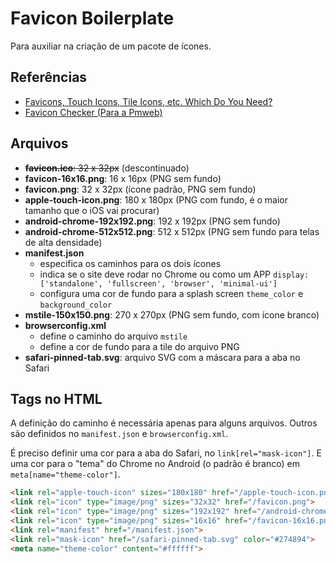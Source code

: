 # Favicon Boilerplate
Para auxiliar na criação de um pacote de ícones.

## Referências
* [Favicons, Touch Icons, Tile Icons, etc. Which Do You Need?](https://css-tricks.com/favicon-quiz/)
* [Favicon Checker (Para a Pmweb)](http://realfavicongenerator.net/favicon_checker?protocol=http&site=pmweb.com.br#.WVaJ1YjyvIU)

## Arquivos
* ~~**favicon.ico**: 32 x 32px~~ (descontinuado)
* **favicon-16x16.png**: 16 x 16px (PNG sem fundo)
* **favicon.png**: 32 x 32px (ícone padrão, PNG sem fundo)
* **apple-touch-icon.png**: 180 x 180px (PNG com fundo, é o maior tamanho que o iOS vai procurar)
* **android-chrome-192x192.png**: 192 x 192px (PNG sem fundo)
* **android-chrome-512x512.png**: 512 x 512px (PNG sem fundo para telas de alta densidade)
* **manifest.json**
    * especifica os caminhos para os dois ícones
    * indica se o site deve rodar no Chrome ou como um APP `display: ['standalone', 'fullscreen', 'browser', 'minimal-ui']`
    * configura uma cor de fundo para a splash screen `theme_color` e `background_color`
* **mstile-150x150.png**: 270 x 270px (PNG sem fundo, com ícone branco)
* **browserconfig.xml**
    * define o caminho do arquivo `mstile`
    * define a cor de fundo para a tile do arquivo PNG
* **safari-pinned-tab.svg**: arquivo SVG com a máscara para a aba no Safari


## Tags no HTML
A definição do caminho é necessária apenas para alguns arquivos. Outros são definidos no `manifest.json` e `browserconfig.xml`.

É preciso definir uma cor para a aba do Safari, no `link[rel="mask-icon"]`. E uma cor para o "tema" do Chrome no Android (o padrão é branco) em `meta[name="theme-color"]`.

```HTML
<link rel="apple-touch-icon" sizes="180x180" href="/apple-touch-icon.png">
<link rel="icon" type="image/png" sizes="32x32" href="/favicon.png">
<link rel="icon" type="image/png" sizes="192x192" href="/android-chrome-192x192.png">
<link rel="icon" type="image/png" sizes="16x16" href="/favicon-16x16.png">
<link rel="manifest" href="/manifest.json">
<link rel="mask-icon" href="/safari-pinned-tab.svg" color="#274894">
<meta name="theme-color" content="#ffffff">
```